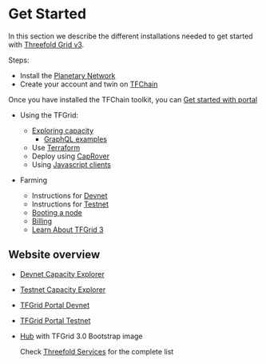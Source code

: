 
# Get Started

In this section we describe the different installations needed to get started with [Threefold Grid v3](https://library.threefold.me/info/tfgrid/#/grid/grid_home.md).

Steps:

- Install the [Planetary Network](grid3_planetary_network)
- Create your account and twin on [TFChain](grid3_tfchain_init)

Once you have installed the TFChain toolkit, you can [Get started with portal](grid3_tfchain_portal)



- Using the TFGrid:  
  - [Exploring capacity](grid3_explorer)
    - [GraphQL examples](explorer_graphql_examples)
  - Use [Terraform](grid3_terraform_home)
  - Deploy using [CapRover](terraform_caprover)
  - Using [Javascript clients](grid3_javascript_home) 
  
- Farming
  - Instructions for [Devnet](create_farm_devnet)
  - Instructions for [Testnet](create_farm_testnet)
  - [Booting a node](booting_node)
  - [Billing](@grid3_billing)
  - [Learn About TFGrid 3](@manual3_tfgrid_home)
  
## Website overview

- [Devnet Capacity Explorer](https://explorer.dev.grid.tf/)
- [Testnet Capacity Explorer](https://explorer.test.grid.tf/)
- [TFGrid Portal Devnet](https://portal.dev.grid.tf/)
- [TFGrid Portal Testnet](https://portal.test.grid.tf/)
- [Hub](https://dev.bootstrap.grid.tf) with TFGrid 3.0 Bootstrap image
  
  Check [Threefold Services](manual3_tfservices) for the complete list